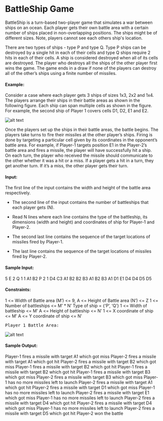 # BattleShip Game

BattleShip is a turn-based two-player game that simulates a war between ships on an ocean.
Each player gets their own battle area with a certain number of ships placed in non-overlapping positions. The ships might be of different sizes. Note, players cannot see each others ship's location.

There are two types of ships - type P and type Q. Type P ships can be destroyed by a single hit in each of their cells and type Q ships require 2 hits in each of their cells.
A ship is considered destroyed when all of its cells are destroyed.
The player who destroys all the ships of the other player first wins the game. The game ends in a draw if none of the players can destroy all of the other’s ships using a finite number of missiles.

#### Example:

Consider a case where each player gets 3 ships of sizes 1x3, 2x2 and 1x4. The players arrange their ships in their battle areas as shown in the following figure.
Each ship can span multiple cells as shown in the figure. For example, the second ship of Player 1 covers cells D1, D2, E1 and E2.

![alt text](https://user-images.githubusercontent.com/9547856/104731269-787f8780-5761-11eb-8158-f80797e37a02.jpg)

Once the players set up the ships in their battle areas, the battle begins.
The players take turns to fire their missiles at the other player’s ships. Firing is done by targeting a particular cell given by its coordinates in the opponent’s battle area. For example, if Player-1 targets position E1 in the
Player-2’s battle area and fires a missile, the player will have successfully hit a ship. On each turn, the player who received the missile should communicate to the other whether it was a hit or a miss.
If a player gets a hit in a turn, they get another turn. If it’s a miss, the other player gets their turn.

#### Input:


The first line of the input contains the width and height of the battle area respectively.
 
-	The second line of the input contains the number of battleships that each player gets (N).

-	Read N lines where each line contains the type of the battleship, its dimensions (width and height) and coordinates of ship for
Player-1 and Player-2.

-	The second last line contains the sequence of the target locations of missiles fired by Player-1.

-	The last line contains the sequence of the target locations of missiles fired by Player-2.


#### Sample Input:
5 E
2
Q 1 1 A1 B2 P 2 1 D4 C3 A1 B2 B2 B3
A1 B2 B3 A1 D1 E1 D4 D4 D5 D5


#### Constraints:

1 <= Width of Battle area (M’) <= 9, A <= Height of Battle area (N’) <= Z
1 <= Number of battleships <= M’ * N’ Type of ship = {‘P’, ‘Q’}
1 <= Width of battleship <= M’ A <= Height of battleship <= N’ 1 <= X coordinate of ship <= M’ A <= Y coordinate of ship <= N’




<pre>Player 1 Battle Area:	                                                        Player 2 Battle Area</pre> 

![alt text](https://user-images.githubusercontent.com/9547856/104731274-7a494b00-5761-11eb-8eac-982a5def86ea.jpg)

 
#### Sample Output:

Player-1 fires a missile with target A1 which got miss Player-2 fires a missile with target A1 which got hit Player-2 fires a missile with target B2 which got miss Player-1 fires a missile with target B2 which got hit Player-1 fires a missile with target B2 which got hit Player-1 fires a missile with target B3 which got miss Player-2 fires a missile with target B3 which got miss Player-1 has no more missiles left to launch
Player-2 fires a missile with target A1 which got hit Player-2 fires a missile with target D1 which got miss Player-1 has no more missiles left to launch
Player-2 fires a missile with target E1 which got miss Player-1 has no more missiles left to launch
Player-2 fires a missile with target D4 which got hit Player-2 fires a missile with target D4 which got miss Player-1 has no more missiles left to launch
Player-2 fires a missile with target D5 which got hit Player-2 won the battle
